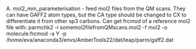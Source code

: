 A. mol2_mm_parameterisation - feed mol2 files from the QM scans. They can have GAFF2 atom types, but the CA type should be changed to CX to differentiate it from other sp3 carbons.
Can get frcmod of a reference mol2 file with: 
parmchk2 -i somemol2filefromQMscans.mol2 -f mol2 -o molecule.frcmod -a Y -p /home/eva/anaconda3/envs/AmberTools22/dat/leap/parm/gaff2.dat
